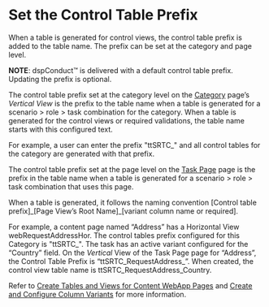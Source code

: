 # Set the Control Table Prefix

When a table is generated for control views, the control table prefix is
added to the table name. The prefix can be set at the category and page
level.

<span style="font-weight: bold;">NOTE</span>: dspConduct™ is delivered
with a default control table prefix. Updating the prefix is optional.

The control table prefix set at the category level on the
[Category](../Page_Desc/Category_H.htm) page’s
<span style="font-style: italic;">Vertical View</span> is the prefix to
the table name when a table is generated for a scenario \> role \> task
combination for the category. When a table is generated for the control
views or required validations, the table name starts with this
configured text.

For example, a user can enter the prefix "ttSRTC\_" and all control
tables for the category are generated with that prefix.

The control table prefix set at the page level on the [Task
Page](../Page_Desc/Task_Page_H.htm) page is the prefix in the table name
when a table is generated for a scenario \> role \> task combination
that uses this page.

When a table is generated, it follows the naming convention \[Control
table prefix\]\_\[Page View’s Root Name\]\_\[variant column name or
required\].

For example, a content page named “Address” has a Horizontal View
webRequestAddressHor. The control tables prefix configured for this
Category is "ttSRTC\_". The task has an active variant configured for
the “Country” field. On the
<span style="font-style: italic;">Vertical</span> View of the Task Page
page for “Address”, the Control Table Prefix is
“ttSRTC\_RequestAddress\_”. When created, the control view table name
is ttSRTC\_RequestAddress\_Country.

Refer to [Create Tables and Views for Content WebApp
Pages](Create_Tables_and_Views_for_Content_WebApp_Pages_Overview.htm)
and [Create and Configure Column
Variants](Activate_Configure_Column_Variants.htm) for more information.
